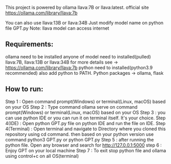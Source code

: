 This project is powered by ollama llava:7B or llava:latest. 
official site https://ollama.com/library/llava:7b

You can also use llava:13B or llava:34B
Just modify model name on python file GPT.py 
Note: llava model can access internet

## Requirements:
ollama need to be installed
anyone of model need to installed(pulled) llava:7B, llava:13B or llava:34B for more details see -> https://ollama.com/library/llava:7b
python need to installed(python3.9 recommended) also add python to PATH.
Python packages -> ollama, flask


## How to run:
Step 1 : Open command prompt(Windows) or terminal(Linux, macOS) based on your OS
Step 2 : Type command ollama serve on command prompt(Windows) or terminal(Linux, macOS) based on your OS
Step 3 : you can use python IDE or you can run it on terminal itself. It's your choice.
Step 4(IDE) : Open python GPT.py file on python IDE and run the file on IDE.
Step 4(Terminal) : Open terminal and navigate to Directory where you cloned this repository using cd command.
                    then based on your python version use command python3 GPT.py or python GPT.py
Step 5 : after running the python file. Open any browser and search for http://127.0.0.1:5000
step 6 : Enjoy GPT on your local machine
Step 7 : To exit stop python file and ollama using control+c on all OS(terminal)  
